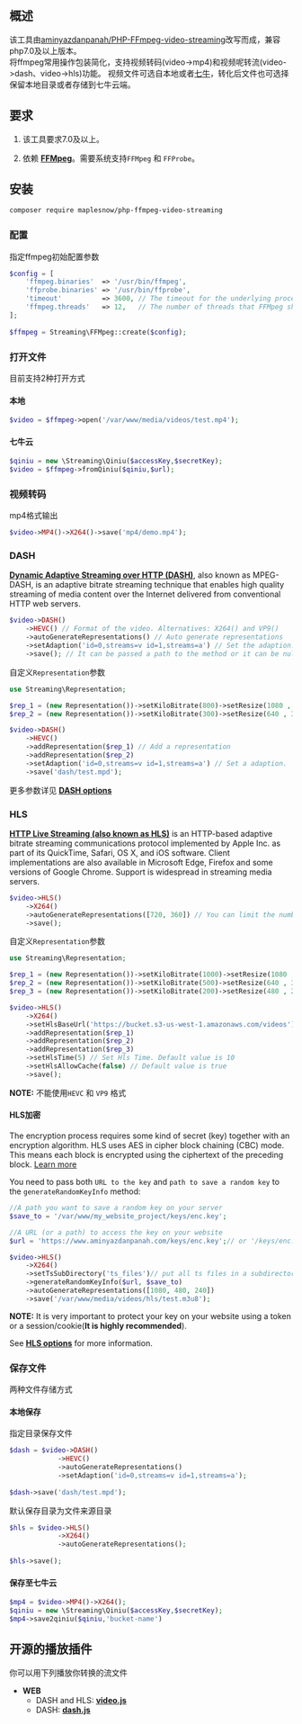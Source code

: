 ## 概述
该工具由[aminyazdanpanah/PHP-FFmpeg-video-streaming](https://github.com/aminyazdanpanah/PHP-FFmpeg-video-streaming)改写而成，兼容php7.0及以上版本。  
将ffmpeg常用操作包装简化，支持视频转码(video->mp4)和视频呢转流(video->dash、video->hls)功能。
视频文件可选自本地或者[七牛](https://qiniu.com)，转化后文件也可选择保留本地目录或者存储到七牛云端。

## 要求
1. 该工具要求7.0及以上。

2. 依赖 **[FFMpeg](https://ffmpeg.org/download.html)**。需要系统支持`FFMpeg` 和 `FFProbe`。

## 安装
``` bash
composer require maplesnow/php-ffmpeg-video-streaming
```

### 配置
指定ffmpeg初始配置参数

``` php
$config = [
    'ffmpeg.binaries'  => '/usr/bin/ffmpeg',
    'ffprobe.binaries' => '/usr/bin/ffprobe',
    'timeout'          => 3600, // The timeout for the underlying process
    'ffmpeg.threads'   => 12,   // The number of threads that FFMpeg should use
];
    
$ffmpeg = Streaming\FFMpeg::create($config);
```

### 打开文件
目前支持2种打开方式

#### 本地
``` php
$video = $ffmpeg->open('/var/www/media/videos/test.mp4');
```

#### 七牛云
```php
$qiniu = new \Streaming\Qiniu($accessKey,$secretKey);
$video = $ffmpeg->fromQiniu($qiniu,$url);
```

### 视频转码
mp4格式输出
```php
$video->MP4()->X264()->save('mp4/demo.mp4');
```

### DASH
**[Dynamic Adaptive Streaming over HTTP (DASH)](https://en.wikipedia.org/wiki/Dynamic_Adaptive_Streaming_over_HTTP)**, also known as MPEG-DASH, is an adaptive bitrate streaming technique that enables high quality streaming of media content over the Internet delivered from conventional HTTP web servers.

``` php
$video->DASH()
    ->HEVC() // Format of the video. Alternatives: X264() and VP9()
    ->autoGenerateRepresentations() // Auto generate representations
    ->setAdaption('id=0,streams=v id=1,streams=a') // Set the adaption.
    ->save(); // It can be passed a path to the method or it can be null
```

自定义`Representation`参数
``` php
use Streaming\Representation;

$rep_1 = (new Representation())->setKiloBitrate(800)->setResize(1080 , 720);
$rep_2 = (new Representation())->setKiloBitrate(300)->setResize(640 , 360);

$video->DASH()
    ->HEVC()
    ->addRepresentation($rep_1) // Add a representation
    ->addRepresentation($rep_2) 
    ->setAdaption('id=0,streams=v id=1,streams=a') // Set a adaption.
    ->save('dash/test.mpd');
```
更多参数详见 **[DASH options](https://ffmpeg.org/ffmpeg-formats.html#dash-2)**

### HLS
**[HTTP Live Streaming (also known as HLS)](https://en.wikipedia.org/wiki/HTTP_Live_Streaming)** is an HTTP-based adaptive bitrate streaming communications protocol implemented by Apple Inc. as part of its QuickTime, Safari, OS X, and iOS software. Client implementations are also available in Microsoft Edge, Firefox and some versions of Google Chrome. Support is widespread in streaming media servers.

``` php
$video->HLS()
    ->X264()
    ->autoGenerateRepresentations([720, 360]) // You can limit the numbers of representatons
    ->save();
```
自定义`Representation`参数
``` php
use Streaming\Representation;

$rep_1 = (new Representation())->setKiloBitrate(1000)->setResize(1080 , 720);
$rep_2 = (new Representation())->setKiloBitrate(500)->setResize(640 , 360);
$rep_3 = (new Representation())->setKiloBitrate(200)->setResize(480 , 270);

$video->HLS()
    ->X264()
    ->setHlsBaseUrl('https://bucket.s3-us-west-1.amazonaws.com/videos') // Add a base URL
    ->addRepresentation($rep_1)
    ->addRepresentation($rep_2)
    ->addRepresentation($rep_3)
    ->setHlsTime(5) // Set Hls Time. Default value is 10 
    ->setHlsAllowCache(false) // Default value is true 
    ->save();
```
**NOTE:** 不能使用`HEVC` 和 `VP9` 格式

#### HLS加密
The encryption process requires some kind of secret (key) together with an encryption algorithm. HLS uses AES in cipher block chaining (CBC) mode. This means each block is encrypted using the ciphertext of the preceding block. [Learn more](https://en.wikipedia.org/wiki/Block_cipher_mode_of_operation)

You need to pass both `URL to the key` and `path to save a random key` to the `generateRandomKeyInfo` method:
``` php
//A path you want to save a random key on your server
$save_to = '/var/www/my_website_project/keys/enc.key';

//A URL (or a path) to access the key on your website
$url = 'https://www.aminyazdanpanah.com/keys/enc.key';// or '/keys/enc.key';

$video->HLS()
    ->X264()
    ->setTsSubDirectory('ts_files')// put all ts files in a subdirectory
    ->generateRandomKeyInfo($url, $save_to)
    ->autoGenerateRepresentations([1080, 480, 240])
    ->save('/var/www/media/videos/hls/test.m3u8');
```
**NOTE:** It is very important to protect your key on your website using a token or a session/cookie(****It is highly recommended****).    

See **[HLS options](https://ffmpeg.org/ffmpeg-formats.html#hls-2)** for more information.

### 保存文件
两种文件存储方式
#### 本地保存
指定目录保存文件
``` php
$dash = $video->DASH()
            ->HEVC()
            ->autoGenerateRepresentations()
            ->setAdaption('id=0,streams=v id=1,streams=a');
            
$dash->save('dash/test.mpd');
```
默认保存目录为文件来源目录
``` php
$hls = $video->HLS()
            ->X264()
            ->autoGenerateRepresentations();
            
$hls->save();
```

#### 保存至七牛云
``` php
$mp4 = $video->MP4()->X264();
$qiniu = new \Streaming\Qiniu($accessKey,$secretKey);
$mp4->save2qiniu($qiniu,'bucket-name')
```

## 开源的播放插件
你可以用下列播放你转换的流文件
- **WEB**
    - DASH and HLS: **[video.js](https://github.com/videojs/video.js)**
    - DASH: **[dash.js](https://github.com/Dash-Industry-Forum/dash.js)**

